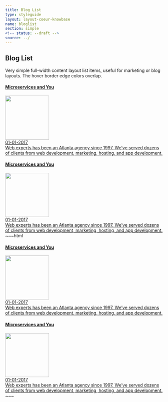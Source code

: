 ```yaml
---
title: Blog List
type: styleguide
layout: layout-coeur-knowbase
name: bloglist
section: simple
<!-- status: --draft -->
source: ../
---
```


<main markdown="1">

## Blog List

Very simple full-width content layout list items, useful for marketing or blog layouts. The hover border edge colors overlap.


<div class="_styleguide-example">
  <a href="#" class="_blog-item _content _container-large">
    <div class="_grid-one _center-margin  ">
      <h4>Microservices and You</h4>
      <div class="_grid-one-four ">
        <div class="_blog-img">
            <img width="140" src="http://via.placeholder.com/220x220" />
        </div>
        <div>
          <div class="_blog-date _font-small _padding-bottom">01-01-2017</div>
          <div class="_blog-content">
            Web experts has been an Atlanta agency since 1997. We’ve served dozens of clients from web development, marketing, hosting, and app development. 
          </div>
        </div>
      </div>
    </div>
  </a>
  
  <a href="#" class="_blog-item _content _container-large">
    <div class="_grid-one _center-margin  ">
      <h4>Microservices and You</h4>
      <div class="_grid-one-four ">
        <div class="_blog-img">
            <img width="140" src="http://via.placeholder.com/220x220" />
        </div>
        <div>
          <div class="_blog-date _font-small _padding-bottom">01-01-2017</div>
          <div class="_blog-content">
            Web experts has been an Atlanta agency since 1997. We’ve served dozens of clients from web development, marketing, hosting, and app development. 
          </div>
        </div>
      </div>
    </div>
  </a>
</div>
~~~html
<a href="#" class="_blog-item _content _container-large">
  <div class="_grid-one _center-margin  ">
    <h4>Microservices and You</h4>
    <div class="_grid-one-four ">
      <div class="_blog-img">
          <img width="140" src="http://via.placeholder.com/220x220" />
      </div>
      <div>
        <div class="_blog-date _font-small _padding-bottom">01-01-2017</div>
        <div class="_blog-content">
          Web experts has been an Atlanta agency since 1997. We’ve served dozens of clients from web development, marketing, hosting, and app development. 
        </div>
      </div>
    </div>
  </div>
</a>

<a href="#" class="_blog-item _content _container-large">
  <div class="_grid-one _center-margin  ">
    <h4>Microservices and You</h4>
    <div class="_grid-one-four ">
      <div class="_blog-img">
          <img width="140" src="http://via.placeholder.com/220x220" />
      </div>
      <div>
        <div class="_blog-date _font-small _padding-bottom">01-01-2017</div>
        <div class="_blog-content">
          Web experts has been an Atlanta agency since 1997. We’ve served dozens of clients from web development, marketing, hosting, and app development. 
        </div>
      </div>
    </div>
  </div>
</a>
~~~


</main>